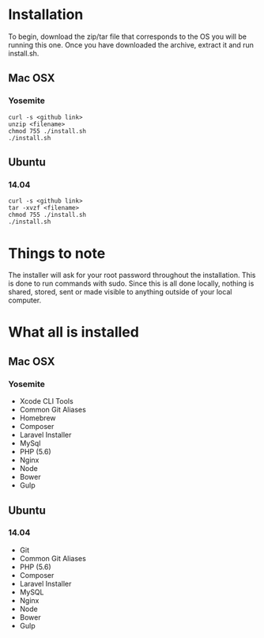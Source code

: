 # Installation

To begin, download the zip/tar file that corresponds to the OS you will be running this one.  Once you have downloaded the archive, extract it and run install.sh.

## Mac OSX

### Yosemite

	curl -s <github link>
	unzip <filename>
	chmod 755 ./install.sh
	./install.sh

## Ubuntu

### 14.04

	curl -s <github link>
	tar -xvzf <filename>
	chmod 755 ./install.sh
	./install.sh

# Things to note

The installer will ask for your root password throughout the installation.  This is done to run commands with sudo.  Since this is all done locally, nothing is shared, stored, sent or made visible to anything outside of your local computer.

# What all is installed

## Mac OSX

### Yosemite

- Xcode CLI Tools
- Common Git Aliases
- Homebrew
- Composer
- Laravel Installer
- MySql
- PHP (5.6)
- Nginx
- Node
- Bower
- Gulp

## Ubuntu

### 14.04

- Git
- Common Git Aliases
- PHP (5.6)
- Composer
- Laravel Installer
- MySQL
- Nginx
- Node
- Bower
- Gulp